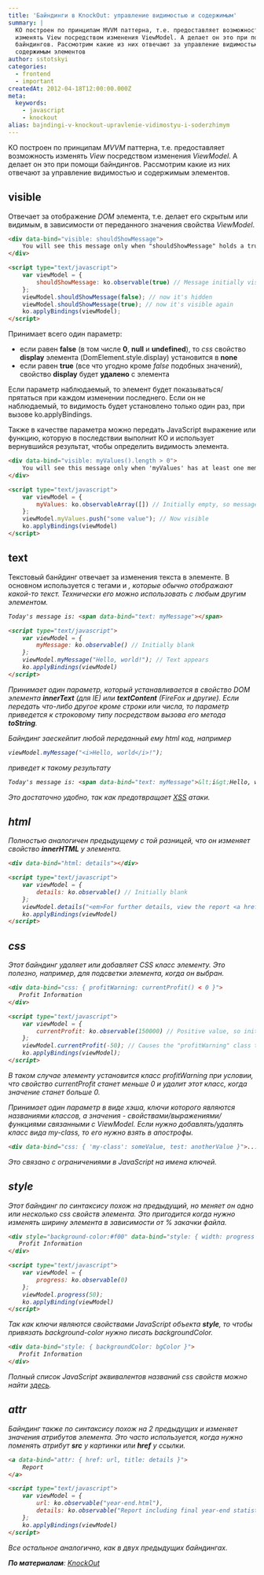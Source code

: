 ```yaml
---
title: 'Байндинги в KnockOut: управление видимостью и содержимым'
summary: |
  KO построен по принципам MVVM паттерна, т.е. предоставляет возможность
  изменять View посредством изменения ViewModel. А делает он это при помощи
  байндингов. Рассмотрим какие из них отвечают за управление видимостью и
  содержимым элементов
author: sstotskyi
categories:
  - frontend
  - important
createdAt: 2012-04-18T12:00:00.000Z
meta:
  keywords:
    - javascript
    - knockout
alias: bajndingi-v-knockout-upravlenie-vidimostyu-i-soderzhimym
---
```


KO построен по принципам _MVVM_ паттерна, т.е. предоставляет возможность изменять _View_ посредством изменения _ViewModel_. А делает он это при помощи байндингов. Рассмотрим какие из них отвечают за управление видимостью и содержимым элементов.

## visible

Отвечает за отображение _DOM_ элемента, т.е. делает его скрытым или видимым, в зависимости от переданного значения свойства _ViewModel_.

```html
<div data-bind="visible: shouldShowMessage">
    You will see this message only when "shouldShowMessage" holds a true value.
</div>

<script type="text/javascript">
    var viewModel = {
        shouldShowMessage: ko.observable(true) // Message initially visible
    };
    viewModel.shouldShowMessage(false); // now it's hidden
    viewModel.shouldShowMessage(true); // now it's visible again
    ko.applyBindings(viewModel);
</script>
```

Принимает всего один параметр:

*   если равен **false** (в том числе **0**, **null** и **undefined**), то _css_ свойство **display** элемента (DomElement.style.display) установится в **none**
*   если равен **true** (все что угодно кроме _false_ подобных значений), свойство **display** будет **удалено** с элемента

Если параметр наблюдаемый, то элемент будет показываться/прятаться при каждом изменении последнего. Если он не наблюдаемый, то видимость будет установлено только один раз, при вызове ko.applyBindings.

Также в качестве параметра можно передать JavaScript выражение или функцию, которую в последствии выполнит КО и использует вернувшийся результат, чтобы определить видимость элемента.

```html
<div data-bind="visible: myValues().length > 0">
    You will see this message only when 'myValues' has at least one member.
</div>

<script type="text/javascript">
    var viewModel = {
        myValues: ko.observableArray([]) // Initially empty, so message hidden
    };
    viewModel.myValues.push("some value"); // Now visible
    ko.applyBindings(viewModel)
</script>
```

## text

Текстовый банйдинг отвечает за изменения текста в элементе. В основном используется с тегами <span> и <em>, которые обычно отображают какой-то текст. Технически его можно использовать с любым другим элементом.

```html
Today's message is: <span data-bind="text: myMessage"></span>

<script type="text/javascript">
    var viewModel = {
        myMessage: ko.observable() // Initially blank
    };
    viewModel.myMessage("Hello, world!"); // Text appears
    ko.applyBindings(viewModel)
</script>
```

Принимает один параметр, который устанавливается в свойство _DOM_ элемента **innerText** (для _IE_) или **textContent** (_FireFox_ и другие). Если передать что-либо другое кроме строки или числа, то параметр приведется к строковому типу посредством вызова его метода **toString**.

Байндинг заескейпит любой переданный ему _html_ код, например

```javascript
viewModel.myMessage("<i>Hello, world</i>!");
```

приведет к такому результату

```html
Today's message is: <span data-bind="text: myMessage">&lt;i&gt;Hello, world&lt;i&gt;!</span>
```

Это достаточно удобно, так как предотвращает [XSS](http://ru.wikipedia.org/wiki/%D0%9C%D0%B5%D0%B6%D1%81%D0%B0%D0%B9%D1%82%D0%BE%D0%B2%D1%8B%D0%B9_%D1%81%D0%BA%D1%80%D0%B8%D0%BF%D1%82%D0%B8%D0%BD%D0%B3) атаки.

## html

Полностью аналогичен предыдущему с той разницей, что он изменяет свойство **innerHTML** у элемента.

```html
<div data-bind="html: details"></div>

<script type="text/javascript">
    var viewModel = {
        details: ko.observable() // Initially blank
    };
    viewModel.details("<em>For further details, view the report <a href='report.html'>here</a>.</em>");
    ko.applyBindings(viewModel)
</script>
```

## css

Этот байндинг удаляет или добавляет _CSS_ класс элементу. Это полезно, например, для подсветки элемента, когда он выбран.

```html
<div data-bind="css: { profitWarning: currentProfit() < 0 }">
   Profit Information
</div>

<script type="text/javascript">
    var viewModel = {
        currentProfit: ko.observable(150000) // Positive value, so initially we don't apply the "profitWarning" class
    };
    viewModel.currentProfit(-50); // Causes the "profitWarning" class to be applied
    ko.applyBindings(viewModel);
</script>
```

В таком случае элементу установится класс profitWarning при условии, что свойство currentProfit станет меньше 0 и удалит этот класс, когда значение станет больше 0.

Принимает один параметр в виде хэша, ключи которого являются названиями классов, а значения - свойствами/выражениями/функциями связанными с _ViewModel_. Если нужно добавлять/удалять класс вида my-class, то его нужно взять в апострофы.

```html
<div data-bind="css: { 'my-class': someValue, test: anotherValue }">...</div>
```

Это связано с ограничениями в _JavaScript_ на имена ключей.

## style

Этот байндинг по синтаксису похож на предыдущий, но меняет он одно или несколько _css_ свойств элемента. Это пригодится когда нужно изменять ширину элемента в зависимости от % закачки файла.

```html
<div style="background-color:#f00" data-bind="style: { width: progress + '%' }">
   Profit Information
</div>

<script type="text/javascript">
    var viewModel = {
        progress: ko.observable(0)
    };
    viewModel.progress(50);
    ko.applyBinding(viewModel)
</script>
```

Так как ключи являются свойствами _JavaScript_ объекта **style**, то чтобы привязать background-color нужно писать backgroundColor.

```html
<div data-bind="style: { backgroundColor: bgColor }">
   Profit Information
</div>
```

Полный список _JavaScript_ эквивалентов названий _css_ свойств можно найти [здесь](http://www.comptechdoc.org/independent/web/cgi/javamanual/javastyle.html).

## attr

Байндинг также по синтаксису похож на 2 предыдущих и изменяет значения атрибутов элемента. Это часто используется, когда нужно поменять атрибут **src** у картинки или **href** у ссылки.

```html
<a data-bind="attr: { href: url, title: details }">
    Report
</a>

<script type="text/javascript">
    var viewModel = {
        url: ko.observable("year-end.html"),
        details: ko.observable("Report including final year-end statistics")
    };
    ko.applyBindings(viewModel)
</script>
```

Все остальное аналогично, как в двух предыдущих байндингах.

**По материалам**: [KnockOut](http://knockoutjs.com/documentation/visible-binding.html)
